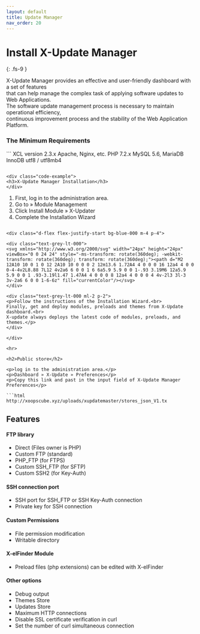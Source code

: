 ```yaml
---
layout: default
title: Update Manager
nav_order: 20
---
```


# Install X-Update Manager
{: .fs-9 }

X-Update Manager provides an effective and user-friendly dashboard with a set of features  
that can help manage the complex task of applying software updates to Web Applications.  
The software update management process is necessary to maintain operational efficiency,  
continuous improvement process and the stability of the Web Application Platform.   


<div class="code-example" markdown="1">
<h3>The Minimum Requirements</h3>
</div>
```
        XCL version 2.3.x
        Apache, Nginx, etc.
        PHP 7.2.x
        MySQL 5.6, MariaDB
        InnoDB utf8 / utf8mb4
          
```

<div class="code-example">
<h3>X-Update Manager Installation</h3>  
</div>
```
1. First, log in to the administration area.    
2. Go to » Module Management
3. Click Install Module » X-Updater
4. Complete the Installation Wizard
```

<div class="d-flex flex-justify-start bg-blue-000 m-4 p-4">

<div class="text-grey-lt-000">
<svg xmlns="http://www.w3.org/2000/svg" width="24px" height="24px" viewBox="0 0 24 24" style="-ms-transform: rotate(360deg); -webkit-transform: rotate(360deg); transform: rotate(360deg);"><path d="M2 12A10 10 0 1 0 12 2A10 10 0 0 0 2 12m13.6 1.72A4 4 0 0 0 16 12a4 4 0 0 0-4-4v2L8.88 7L12 4v2a6 6 0 0 1 6 6a5.9 5.9 0 0 1-.93 3.19M6 12a5.9 5.9 0 0 1 .93-3.19l1.47 1.47A4 4 0 0 0 8 12a4 4 0 0 0 4 4v-2l3 3l-3 3v-2a6 6 0 0 1-6-6z" fill="currentColor"/></svg>
</div>

<div class="text-grey-lt-000 ml-2 p-2">
<p>Follow the instructions of the Installation Wizard.<br>  
Finally, get and deploy modules, preloads and themes from X-Update dashboard.<br>
X-update always deploys the latest code of modules, preloads, and themes.</p>
</div>

</div>

<hr>

<h2>Public store</h2>

<p>log in to the administration area.</p>
<p>Dashboard » X-Update » Preferences</p>
<p>Copy this link and past in the input field of X-Update Manager Preferences</p>

```html
http://xoopscube.xyz/uploads/xupdatemaster/stores_json_V1.tx
```

<h2>Features</h2>

#### FTP library 

- Direct (Files owner is PHP)
- Custom FTP (standard)
- PHP_FTP (for FTPS)
- Custom SSH_FTP (for SFTP)
- Custom SSH2 (for Key-Auth)

#### SSH connection port

- SSH port for SSH_FTP or SSH Key-Auth connection
- Private key for SSH connection

#### Custom Permissions

- File permission modification 
- Writable directory

#### X-elFinder Module

- Preload files (php extensions) can be edited with X-elFinder

#### Other options

- Debug output
- Themes Store
- Updates Store
- Maximum HTTP connections
- Disable SSL certificate verification in curl
- Set the number of curl simultaneous connection

